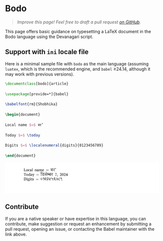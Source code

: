 # Bodo

<blockquote>
  <p><em>Improve this page! Feel free to draft a pull request <a href="https://github.com/latex3/babel/tree/docs/docs">on GitHub</a>.</em></p>
</blockquote>

This page offers basic guidance on typesetting a LaTeX document in the
Bodo language using the Devanagari script.

## Support with `ini` locale file

Here is a minimal sample file with `bodo` as the main language
(assuming `luatex`, which is the recommended engine, and `babel` ≥24.14,
although it may work with previous versions).

```tex
\documentclass[bodo]{article}

\usepackage[provide=*]{babel}

\babelfont{rm}{Shobhika}

\begin{document}

Local name $=$ बर’

Today $=$ \today

Digits $=$ \localenumeral{digits}{0123456789}

\end{document}
```

![](../media/locale-bodo.png)

## Contribute

If you are a native speaker or have expertise in this language, you can
contribute, make suggestion or request an enhancement by submitting a
pull request, opening an issue, or contacting the Babel maintainer with
the link above.